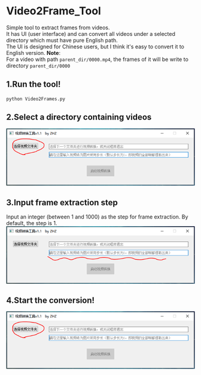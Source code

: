 # Video2Frame_Tool
Simple tool to extract frames from videos.   
It has UI (user interface) and can convert all videos under a selected directory which must have pure English path.  
The UI is designed for Chinese users, but I think it's easy to convert it to English version.
**Note**:  
For a video with path `parent_dir/0000.mp4`, the frames of it will be write to directory `parent_dir/0000`

## 1.Run the tool!
```
python Video2Frames.py
```  

## 2.Select a directory containing videos
![avatar](/ui_captures/select_dir.png)

## 3.Input frame extraction step
Input an integer (between 1 and 1000) as the step for frame extraction.
By default, the step is 1.
![avatar](/ui_captures/input_step.png)

## 4.Start the conversion!
![avatar](/ui_captures/select_dir.png)
